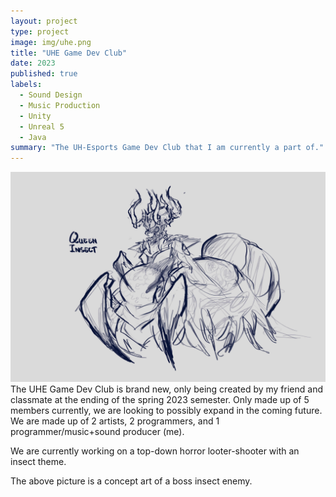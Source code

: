 ```yaml
---
layout: project
type: project
image: img/uhe.png
title: "UHE Game Dev Club"
date: 2023
published: true
labels:
  - Sound Design
  - Music Production
  - Unity
  - Unreal 5
  - Java
summary: "The UH-Esports Game Dev Club that I am currently a part of."
---
```

<img class="img-fluid" src="../img/Untitled_Artwork.jpg">
The UHE Game Dev Club is brand new, only being created by my friend and classmate at the ending of the spring 2023 semester. Only made up of 5 members currently, we are looking to possibly expand in the coming future. We are made up of 2 artists, 2 programmers, and 1 programmer/music+sound producer (me).

We are currently working on a top-down horror looter-shooter with an insect theme.

The above picture is a concept art of a boss insect enemy.

